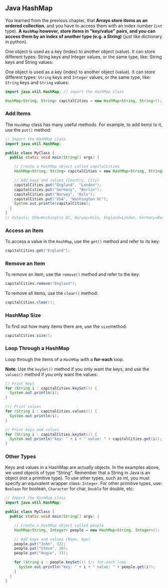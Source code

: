 ## Java HashMap

You learned from the previous chapter, that **Arrays store items as an ordered collection**, and you have to access them with an index number (`int` type). **A `HashMap` however, store items in "key/value" pairs, and you can access them by an index of another type (e.g. a String)** (just like dictionary in python).

One object is used as a key (index) to another object (value). It can store different types: String keys and Integer values, or the same type, like: String keys and String values:

One object is used as a key (index) to another object (value). It can store different types: `String` keys and `Integer` values, or the same type, like: `String` keys and `String` values:

```java
import java.util.HashMap; // import the HashMap class

HashMap<String, String> capitalCities = new HashMap<String, String>();
```

### Add Items

The `HashMap` class has many useful methods. For example, to add items to it, use the `put()` method:

```java
// Import the HashMap class
import java.util.HashMap;

public class MyClass {
  public static void main(String[] args) {

    // Create a HashMap object called capitalCities
    HashMap<String, String> capitalCities = new HashMap<String, String>();

    // Add keys and values (Country, City)
    capitalCities.put("England", "London");
    capitalCities.put("Germany", "Berlin");
    capitalCities.put("Norway", "Oslo");
    capitalCities.put("USA", "Washington DC");
    System.out.println(capitalCities); 
  }
}
// Outputs: USA=Washington DC, Norway=Oslo, England=London, Germany=Berlin
```

### Access an Item

To access a value in the `HashMap`, use the `get()` method and refer to its key:

```java
capitalCities.get("England");
```

### Remove an Item

To remove an item, use the `remove()` method and refer to the key:

```java
capitalCities.remove("England");
```

To remove all items, use the `clear()` method:

```java
capitalCities.clear();
```

### HashMap Size

To find out how many items there are, use the `size`method:

```java
capitalCities.size();
```

### Loop Through a HashMap

Loop through the items of a `HashMap` with a **for-each** loop.

**Note**: Use the `keySet()` method if you only want the keys, and use the `values()` method if you only want the values:

```java
// Print keys
for (String i : capitalCities.keySet()) {
  System.out.println(i);
}
```

```java
/// Print values
for (String i : capitalCities.values()) {
  System.out.println(i);
}
```

```java
// Print keys and values
for (String i : capitalCities.keySet()) {
  System.out.println("key: " + i + " value: " + capitalCities.get(i));
}
```

### Other Types

Keys and values in a HashMap are actually objects. In the examples above, we used objects of type "String". Remember that a String in Java is an object (not a primitive type). To use other types, such as int, you must specify an equivalent wrapper class: `Integer`. For other primitive types, use: `Boolean` for boolean, `Character` for char, `Double` for double, etc:

```java
// Import the HashMap class
import java.util.HashMap;

public class MyClass {
  public static void main(String[] args) {

    // Create a HashMap object called people
    HashMap<String, Integer> people = new HashMap<String, Integer>();

    // Add keys and values (Name, Age)
    people.put("John", 32);
    people.put("Steve", 30);
    people.put("Angie", 33);

    for (String i : people.keySet()) {// for-each loop
      System.out.println("key: " + i + " value: " + people.get(i));
    }
  }
}
```



